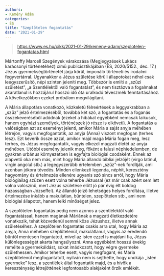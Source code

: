 ```yaml
---
authors:
- Kemény Ádám
categories:
- ÉS
title: "Szeplőtelen fogantatás"
date: "2021-01-29"
---
```


> https://www.es.hu/cikk/2021-01-29/kemeny-adam/szeplotelen-fogantatas.html

Mártonffy Marcell Szegények várakozása (Megjegyzések Lukács karácsonyi történetéhez) című publicisztikájában (ÉS, 2020/5152., dec. 17.) Jézus gyermekségtörténetét járja körül, imponáló történeti és irodalmi fegyvertárral. Ugyanakkor a Jézus születése körüli állapotokat néhol csak leegyszerűsítő, népi szinten jeleníti meg. Többször is említi a „szűzi születést”, „a Szentlélektől való fogantatást”, és nem tisztázva a fogalmakat akaratlanul is hozzájárul hosszú idő óta uralkodó téveszmék fenntartásához. A következőkben ezeket próbálom  megvilágítani.

A Mária állapotára vonatkozó, közkeletű félreértések a leggyakrabban a „szűz” jelző értelmezéséből, továbbá két szó, a fogantatás és a foganás összekeveréséből adódnak (ezeket a hibákat egyébként nemcsak laikusok, hanem egyházi személyek, történészek jó része is elköveti). A fogantatás a valóságban azt az eseményt jelenti, amikor Mária a saját anyja méhében létrejön, vagyis megfogantatik, az anyja (Anna) viszont megfogan (terhes lesz). Ezt keverik össze azzal, amikor majd maga Mária fogan meg, lesz terhes, és Jézus megfogantatik, vagyis elkezdi magzati életét az anyja méhében. Utóbbi esemény jelenik meg, főként a falusi néphiedelemben, de gyakran urbánus környezetben is egyfajta biológiai csodaként. Ennek az alapvető oka nem más, mint hogy Mária állandó bibliai jelzőjét (virgo latinul, virgin angolul stb.) a legegyszerűbb értelemben „szűz”-nek fordítják, ami azonban jókora tévedés. Minden ellenkező legenda, néphit, keresztény hagyomány és értelmezés ellenére ugyanis szó sincs arról, hogy Mária biológiailag szűzen esett volna teherbe Jézussal (ez már csak azért sem lett volna valószínű, mert Jézus születése előtt jó pár évig élt boldog házasságban Józseffel). Az állandó jelző lehetséges helyes fordítása, illetve értelmezése inkább a makulátlan, bűntelen, szeplőtelen stb., ami nem biológiai állapotot, hanem lelki minőséget jelez.

A szeplőtelen fogantatás pedig nem azonos a szentlélektől való fogantatással, hanem magának Máriának a magzati életkezdetére vonatkozik, tehát közvetlenül semmi köze Jézushoz, illetve annak születéséhez. A szeplőtelen fogantatás csakis arra utal, hogy Mária  az anyja, Anna méhében szeplőtelenül, makulátlanul, vagyis  az eredendő bűntől mentesen fogantatott, mivel az isten ezzel is majdani fia, Jézus különlegességét akarta hangsúlyozni. Anna egyébként hosszú évekig remélte a gyermekáldást, sokat imádkozott, hogy végre gyermeke születhessen. Amikor teherbe esett, vagyis megfogant, és Mária szeplőtelenül megfogantatott, nyilván nem is sejthette, hogy unokája „isten gyermeke” lesz, a szentlélek által fogantatik majd, és a hívők a kereszténység létrejöttének legfontosabb alakjaként őrzik emlékét.
